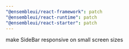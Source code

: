 ```yaml
---
"@ensembleui/react-framework": patch
"@ensembleui/react-runtime": patch
"@ensembleui/react-starter": patch
---
```


make SideBar responsive on small screen sizes
